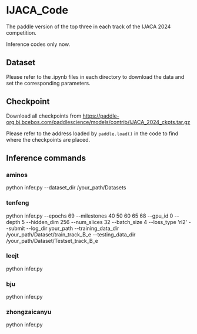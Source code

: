 # IJACA_Code
The paddle version of the top three in each track of the IJACA 2024 competition.

Inference codes only now.

## Dataset
Please refer to the .ipynb files in each directory to download the data and set the corresponding parameters.

## Checkpoint
Download all checkpoints from https://paddle-org.bj.bcebos.com/paddlescience/models/contrib/IJACA_2024_ckpts.tar.gz

Please refer to the address loaded by `paddle.load()` in the code to find where the checkpoints are placed.

## Inference commands
### aminos
python infer.py --dataset_dir /your_path/Datasets

### tenfeng
python infer.py --epochs 69 --milestones 40 50 60 65 68 --gpu_id 0  --depth 5 --hidden_dim 256 --num_slices 32 --batch_size 4 --loss_type 'rl2' --submit --log_dir your_path --training_data_dir /your_path/Dataset/train_track_B_e --testing_data_dir /your_path/Dataset/Testset_track_B_e

### leejt
python infer.py

### bju
python infer.py

### zhongzaicanyu
python infer.py
